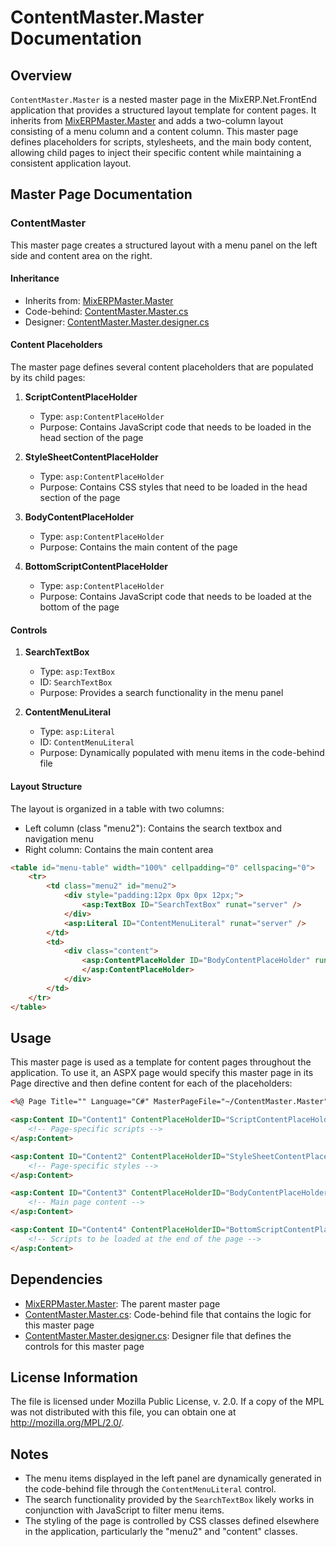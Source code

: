 # ContentMaster.Master Documentation

## Overview

`ContentMaster.Master` is a nested master page in the MixERP.Net.FrontEnd application that provides a structured layout template for content pages. It inherits from [MixERPMaster.Master](MixERPMaster.Master.md) and adds a two-column layout consisting of a menu column and a content column. This master page defines placeholders for scripts, stylesheets, and the main body content, allowing child pages to inject their specific content while maintaining a consistent application layout.

## Master Page Documentation

### ContentMaster

This master page creates a structured layout with a menu panel on the left side and content area on the right.

#### Inheritance

- Inherits from: [MixERPMaster.Master](MixERPMaster.Master.md)
- Code-behind: [ContentMaster.Master.cs](ContentMaster.Master.cs.md)
- Designer: [ContentMaster.Master.designer.cs](ContentMaster.Master.designer.cs.md)

#### Content Placeholders

The master page defines several content placeholders that are populated by its child pages:

1. **ScriptContentPlaceHolder**
   - Type: `asp:ContentPlaceHolder`
   - Purpose: Contains JavaScript code that needs to be loaded in the head section of the page

2. **StyleSheetContentPlaceHolder**
   - Type: `asp:ContentPlaceHolder`
   - Purpose: Contains CSS styles that need to be loaded in the head section of the page

3. **BodyContentPlaceHolder**
   - Type: `asp:ContentPlaceHolder`
   - Purpose: Contains the main content of the page

4. **BottomScriptContentPlaceHolder**
   - Type: `asp:ContentPlaceHolder`
   - Purpose: Contains JavaScript code that needs to be loaded at the bottom of the page

#### Controls

1. **SearchTextBox**
   - Type: `asp:TextBox`
   - ID: `SearchTextBox`
   - Purpose: Provides a search functionality in the menu panel

2. **ContentMenuLiteral**
   - Type: `asp:Literal`
   - ID: `ContentMenuLiteral`
   - Purpose: Dynamically populated with menu items in the code-behind file

#### Layout Structure

The layout is organized in a table with two columns:
- Left column (class "menu2"): Contains the search textbox and navigation menu
- Right column: Contains the main content area

```html
<table id="menu-table" width="100%" cellpadding="0" cellspacing="0">
    <tr>
        <td class="menu2" id="menu2">                
            <div style="padding:12px 0px 0px 12px;">
                <asp:TextBox ID="SearchTextBox" runat="server" />
            </div>
            <asp:Literal ID="ContentMenuLiteral" runat="server" />
        </td>
        <td>
            <div class="content">
                <asp:ContentPlaceHolder ID="BodyContentPlaceHolder" runat="server">
                </asp:ContentPlaceHolder>
            </div>
        </td>
    </tr>
</table>
```

## Usage

This master page is used as a template for content pages throughout the application. To use it, an ASPX page would specify this master page in its Page directive and then define content for each of the placeholders:

```aspx
<%@ Page Title="" Language="C#" MasterPageFile="~/ContentMaster.Master" AutoEventWireup="true" CodeBehind="ExamplePage.aspx.cs" Inherits="MixERP.Net.FrontEnd.ExamplePage" %>

<asp:Content ID="Content1" ContentPlaceHolderID="ScriptContentPlaceHolder" runat="server">
    <!-- Page-specific scripts -->
</asp:Content>

<asp:Content ID="Content2" ContentPlaceHolderID="StyleSheetContentPlaceHolder" runat="server">
    <!-- Page-specific styles -->
</asp:Content>

<asp:Content ID="Content3" ContentPlaceHolderID="BodyContentPlaceHolder" runat="server">
    <!-- Main page content -->
</asp:Content>

<asp:Content ID="Content4" ContentPlaceHolderID="BottomScriptContentPlaceHolder" runat="server">
    <!-- Scripts to be loaded at the end of the page -->
</asp:Content>
```

## Dependencies

- [MixERPMaster.Master](MixERPMaster.Master.md): The parent master page
- [ContentMaster.Master.cs](ContentMaster.Master.cs.md): Code-behind file that contains the logic for this master page
- [ContentMaster.Master.designer.cs](ContentMaster.Master.designer.cs.md): Designer file that defines the controls for this master page

## License Information

The file is licensed under Mozilla Public License, v. 2.0. If a copy of the MPL was not distributed with this file, you can obtain one at http://mozilla.org/MPL/2.0/.

## Notes

- The menu items displayed in the left panel are dynamically generated in the code-behind file through the `ContentMenuLiteral` control.
- The search functionality provided by the `SearchTextBox` likely works in conjunction with JavaScript to filter menu items.
- The styling of the page is controlled by CSS classes defined elsewhere in the application, particularly the "menu2" and "content" classes.